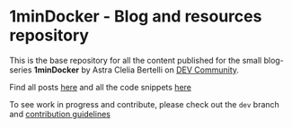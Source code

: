 # 1minDocker - Blog and resources repository

This is the base repository for all the content published for the small blog-series **1minDocker** by Astra Clelia Bertelli on [DEV Community](https://dev.to/astrabert).

Find all posts [here](./_posts/) and all the code snippets [here](./code_snippets/)

To see work in progress and contribute, please check out the `dev` branch and [contribution guidelines](CONTRIBUTING.md)
